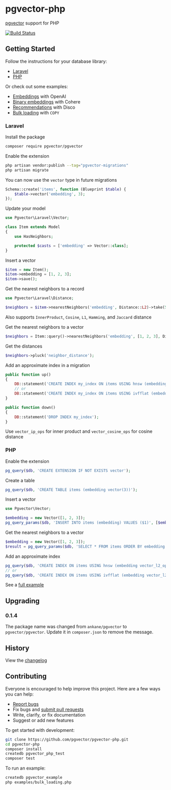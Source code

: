 # pgvector-php

[pgvector](https://github.com/pgvector/pgvector) support for PHP

[![Build Status](https://github.com/pgvector/pgvector-php/actions/workflows/build.yml/badge.svg)](https://github.com/pgvector/pgvector-php/actions)

## Getting Started

Follow the instructions for your database library:

- [Laravel](#laravel)
- [PHP](#php)

Or check out some examples:

- [Embeddings](examples/openai_embeddings.php) with OpenAI
- [Binary embeddings](examples/cohere_embeddings.php) with Cohere
- [Recommendations](examples/disco/example.php) with Disco
- [Bulk loading](examples/bulk_loading.php) with `COPY`

### Laravel

Install the package

```sh
composer require pgvector/pgvector
```

Enable the extension

```sh
php artisan vendor:publish --tag="pgvector-migrations"
php artisan migrate
```

You can now use the `vector` type in future migrations

```php
Schema::create('items', function (Blueprint $table) {
    $table->vector('embedding', 3);
});
```

Update your model

```php
use Pgvector\Laravel\Vector;

class Item extends Model
{
    use HasNeighbors;

    protected $casts = ['embedding' => Vector::class];
}
```

Insert a vector

```php
$item = new Item();
$item->embedding = [1, 2, 3];
$item->save();
```

Get the nearest neighbors to a record

```php
use Pgvector\Laravel\Distance;

$neighbors = $item->nearestNeighbors('embedding', Distance::L2)->take(5)->get();
```

Also supports `InnerProduct`, `Cosine`, `L1`, `Hamming`, and `Jaccard` distance

Get the nearest neighbors to a vector

```php
$neighbors = Item::query()->nearestNeighbors('embedding', [1, 2, 3], Distance::L2)->take(5)->get();
```

Get the distances

```php
$neighbors->pluck('neighbor_distance');
```

Add an approximate index in a migration

```php
public function up()
{
    DB::statement('CREATE INDEX my_index ON items USING hnsw (embedding vector_l2_ops)');
    // or
    DB::statement('CREATE INDEX my_index ON items USING ivfflat (embedding vector_l2_ops) WITH (lists = 100)');
}

public function down()
{
    DB::statement('DROP INDEX my_index');
}
```

Use `vector_ip_ops` for inner product and `vector_cosine_ops` for cosine distance

### PHP

Enable the extension

```php
pg_query($db, 'CREATE EXTENSION IF NOT EXISTS vector');
```

Create a table

```php
pg_query($db, 'CREATE TABLE items (embedding vector(3))');
```

Insert a vector

```php
use Pgvector\Vector;

$embedding = new Vector([1, 2, 3]);
pg_query_params($db, 'INSERT INTO items (embedding) VALUES ($1)', [$embedding]);
```

Get the nearest neighbors to a vector

```php
$embedding = new Vector([1, 2, 3]);
$result = pg_query_params($db, 'SELECT * FROM items ORDER BY embedding <-> $1 LIMIT 5', [$embedding]);
```

Add an approximate index

```php
pg_query($db, 'CREATE INDEX ON items USING hnsw (embedding vector_l2_ops)');
// or
pg_query($db, 'CREATE INDEX ON items USING ivfflat (embedding vector_l2_ops) WITH (lists = 100)');
```

See a [full example](examples/pgsql.php)

## Upgrading

### 0.1.4

The package name was changed from `ankane/pgvector` to `pgvector/pgvector`. Update it in `composer.json` to remove the message.

## History

View the [changelog](https://github.com/pgvector/pgvector-php/blob/master/CHANGELOG.md)

## Contributing

Everyone is encouraged to help improve this project. Here are a few ways you can help:

- [Report bugs](https://github.com/pgvector/pgvector-php/issues)
- Fix bugs and [submit pull requests](https://github.com/pgvector/pgvector-php/pulls)
- Write, clarify, or fix documentation
- Suggest or add new features

To get started with development:

```sh
git clone https://github.com/pgvector/pgvector-php.git
cd pgvector-php
composer install
createdb pgvector_php_test
composer test
```

To run an example:

```sh
createdb pgvector_example
php examples/bulk_loading.php
```
